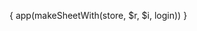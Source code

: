 { app(makeSheetWith(store, $r, $i, login)) }

<style>
  #md ul {
    margin: 0;
    padding: 0;
    list-style-type: none;
  }

  #md h1 {
    font-size: 6rem !important;
  }

  .right-0 {
    right: 0;
  }

  button:focus, input:focus, select:focus, [contenteditable]:focus {
    outline: none;
  }
</style>

<div class="py-1 cursor-pointer select-none px-2 p-12 ring hover:bg-gray-500 hover:text-white w-full h-full top-0 left-0 bg-black top-0 left-0 z-40 w-full h-full opacity-25 h-full w-full items-center justify-center hidden">

</div>
